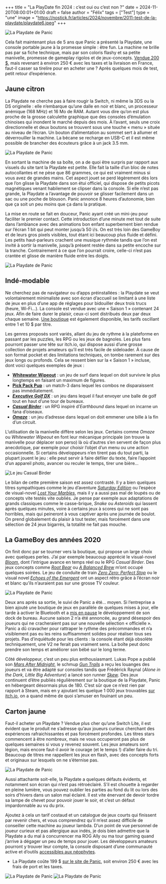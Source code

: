 +++
title = "La PlayDate fin 2024 : c’est oui ou c’est non ?"
date = 2024-11-20T08:00:01+01:00
draft = false
author = "Félix"
tags = ["Test"]
type = "une"
image = "https://nostick.fr/articles/2024/novembre/2011-test-de-la-playdate/playdate6.jpeg"
+++

![La Playdate de Panic](playdate6.jpeg "")
 
Cela fait maintenant plus de 5 ans que Panic a présenté la Playdate, une console portable jaune à la promesse simple : être fun. La machine ne brille pas par sa fiche technique, mais par son coloris flashy et sa petite manivelle, promesse de gameplay rigolos et de jeux-concepts. [Vendue 200 $](https://play.date), mais revenant à environ 250 € avec les taxes et la livraison en France, faut-il casser sa tirelire pour en acheter une ? Après quelques mois de test, petit retour d’expérience.

## Jaune citron

La Playdate ne cherche pas à faire rougir la Switch, ni même la 3DS ou la DS originelle : elle n’embarque qu’une dalle en noir et blanc, un processeur anémique (168 MHz) et 16 Mo de RAM. Autant vous dire qu’on est plus proche de la grosse calculette graphique que des consoles d’émulation chinoises qui inondent le marché depuis des mois. À l’avant, seuls une croix directionnelle et deux boutons se trouvent sous une touche « menu » située au niveau de l’écran. Un bouton d’alimentation au sommet sert à allumer et déverrouiller la machine. La bécane se recharge en USB-C et il est même possible de brancher des écouteurs grâce à un jack 3.5 mm.

![La Playdate de Panic](playdate1.jpeg "")

En sortant la machine de sa boîte, on a de quoi être surpris par rapport aux visuels du site tant la Playdate est petite. Elle fait la taille d’un bloc de notes autocollantes et ne pèse que 86 grammes, ce qui est vraiment minus si vous avez de grandes mains. Cet aspect jouet se perd légèrement dès lors que l’on glisse la Playdate dans son étui officiel, qui dispose de petits picots magnétiques venant habilement se clipser dans la console. Si elle n’est pas grande, la Playdate a l’avantage de pouvoir se glisser facilement dans un sac ou une poche de blouson. Panic annonce 8 heures d’autonomie, bien que ça soit un peu moins que ça dans la pratique.

La mise en route se fait en douceur, Panic ayant créé un mini-jeu pour faciliter le premier contact. Cette introduction d’une minute met tout de suite dans l’ambiance avec des animations bon enfant superbement bien rendue sur l’écran 1 bit qui peut monter jusqu’à 50 i/s. On est très loin des GameBoy et de leurs gros pixels visibles, tout étant ici beaucoup plus fluide et défini. Les petits haut-parleurs crachent une musique rythmée tandis que l’on est invité à sortir la manivelle, jusqu’à présent restée dans sa petite encoche sur la tranche. Contrairement à ce que l’on pourrait croire, celle-ci n’est pas crantée et glisse de manière fluide entre les doigts.

![La Playdate de Panic](playdate2.jpeg "")

## Indé-modable

Ne cherchez pas de navigateur ou d’apps préinstallées : la Playdate se veut volontairement minimaliste avec son écran d’accueil se limitant à une liste de jeux en plus d’une app de réglages pour bidouiller deux trois trucs (heure, Wi-Fi…). La console est vendue avec une « Saison 1 » contenant 24 jeux. Afin de faire durer le plaisir, ceux-ci sont distribués deux par deux chaque semaine. [Une boutique](https://play.date/games/) est également disponible, les tarifs oscillant entre 1 et 10 $ par titre. 

Les genres proposés sont variés, allant du jeu de rythme à la plateforme en passant par les puzzles, les RPG ou les jeux de bagnoles. Les plus fans pourront passer une tête sur itch.io, qui dispose aussi d’une grosse collection de projets amateurs qu’il est très facile de sideloader. À cause de son format pocket et des limitations techniques, on tombe rarement sur des jeux longs ou profonds. Cela se ressent bien sur la « Saison 1 » incluse, dont voici quelques exemples de jeux :

- **[Whitewater Wipeout](https://play.date/games/whitewater-wipeout/)** : un jeu de surf dans lequel on doit survivre le plus longtemps en faisant un maximum de figures.
- **[Pick Pack Pup](https://play.date/games/pickpackpup/)** : un match-3 dans lequel les combos ne disparaissent pas immédiatement.
- ***[Executive Golf DX](https://play.date/games/executive-golf/)*** : un jeu dans lequel il faut envoyer une balle de golf tout en haut d’une tour de bureaux.
- ***[Casual Birder](https://play.date/games/casual-birder/)*** : un RPG inspiré d’*Earthbound* dans lequel on incarne un fana d’oiseaux.
- ***‌[Omaze](https://play.date/games/omaze/)*** : un jeu d’adresse dans lequel on doit emmener une bille à la fin d’un circuit.

L’utilisation de la manivelle diffère selon les jeux. Certains comme *Omaze* ou *Whitewater Wipeout* en font leur mécanique principale (on trouve la manivelle pour déplacer son perso) là où d’autres s’en servent de façon plus anecdotique, par exemple pour choisir l’objet d’un menu ou une action occasionnelle. Si certains développeurs n’en tirent pas du tout parti, la plupart jouent le jeu : elle peut servir à faire défiler du texte, faire l’appoint d’un appareil photo, avancer ou reculer le temps, tirer une bière…

![Le jeu Casual Birder](2.png "Casual Birder est une des bonnes surprises de la première saison.")

Le bilan de cette première saison est assez contrasté. Il y a bien quelques titres sympathiques comme le jeu d’aventure *[Saturday Edition](https://play.date/games/saturday-edition/)* ou l’espèce de visual-novel *[Lost Your Marbles](https://play.date/games/lost-your-marbles/)*, mais il y a aussi pas mal de loupés ou de concepts vite testés vite oubliés. Je pense par exemple aux adaptations de grands classiques comme le casse-brique, *Snake* ou *Asteroids* qui lassent après quelques minutes, voire à certains jeux à scores qui ne sont pas horribles, mais qui peineront à vous captiver après une journée de boulot. On prend globalement du plaisir à tout tester, mais forcément dans une sélection de 24 jeux bigarrés, la totalité ne fait pas mouche.

## La GameBoy des années 2020

On finit donc par se tourner vers la boutique, qui propose un large choix avec quelques perles. J’ai par exemple beaucoup apprécié le visual-novel *[Bloom](https://play.date/games/bloom/)*, dont l’intrigue avance en temps réel ou le RPG *Casual Birder*. Des jeux concepts comme *[Root Bear](https://play.date/games/root-bear/)* ou *[A Balanced Brew](https://play.date/games/a-balanced-brew/)* m’ont occupé quelques soirées. Le jeu de conduite de train *[Zero Zero: Perfect Stop](https://play.date/games/zero-zero/)* ou le visual novel *[Echoes of the Emergent](https://play.date/games/echoes-of-emergent/)* ont un aspect rétro grâce à l’écran noir et blanc qu’ils n’auraient pas sur une grosse TV couleur.

![La Playdate de Panic](playdate5.jpeg "")

Deux ans après sa sortie, le suivi de Panic a été… moyen. Si l’entreprise a bien ajouté une boutique de jeux en parallèle de quelques mises à jour, elle tarde à activer le Bluetooth et a [mis en pause](https://nostick.fr/articles/2024/octobre/1810-stero-dock-playdate-ca-sent-pas-bon/) le développement de son dock de bureau. Aucune saison 2 n’a été annoncée, au grand désespoir des joueurs qui ne cracheraient pas sur une nouvelle sélection « officielle ». Panic a dû cravacher pour rattraper le rythme des précommandes et n’a visiblement pas eu les reins suffisamment solides pour réaliser tous ses projets. Pas d’inquiétude pour les clients : la console étant déjà obsolète techniquement, une V2 ne ferait pas vraiment sens. La boîte peut donc prendre son temps et améliorer son bébé sur le long terme.

Côté développeur, c’est un peu plus enthousiasmant. Lukas Pope a publié son *[Mars After Midnight](https://play.date/games/mars-after-midnight/)*, le schmup *[‌Gun Trails](https://play.date/games/gun-trails/)* a reçu les louanges des joueurs et va être adapté sur consoles tandis que Frédérick Raynal (*Alone in the Dark, Little Big Adventure*) a lancé son runner *[Skew](https://play.date/games/skew/)*. Des jeux continuent d’être publiés régulièrement sur la boutique de la Playdate, Panic en hébergeant désormais plus de 180. C’est sûr que ce n’est rien par rapport à Steam, mais en y ajoutant les quelque 1 000 jeux trouvables [sur itch.io](https://itch.io/games/tag-playdate), on a quand même de quoi s’amuser en fouinant un peu. 

## Carton jaune

Faut-il acheter un Playdate ? Vendue plus cher qu’une Switch Lite, il est évident que le produit ne s’adresse qu’aux joueurs curieux cherchant des expériences rafraichissantes et pas forcément profondes. Les titres stars commencent à être nombreux, mais ne vous occuperont pas plus de quelques semaines si vous y revenez souvent. Les jeux amateurs sont légion, mais encore faut-il avoir le courage (et le temps !) d’aller faire du tri. Beaucoup de titres me rappellent les jeux en flash, avec des concepts forts et originaux sur lesquels on ne s’éternise pas. 

![La Playdate de Panic](playdate4.jpeg "")

Aussi attachante soit-elle, la Playdate a quelques défauts évidents, et notamment son écran qui n’est pas rétroéclairé.  S’il est chouette à regarder en pleine lumière, vous pouvez oublier les parties au fond du lit ou lors des soirs d’hivers dans un salon mal éclairé. Il est vite énervant de devoir tordre sa lampe de chevet pour pouvoir jouer le soir, et c’est un défaut impardonnable au vu du prix.

Ajoutez à cela un tarif costaud et un catalogue de jeux courts qui finissent par revenir chers, et vous comprendrez qu’il m’est assez difficile de conseiller cette machine au joueur lambda. D’un point de vue personnel de joueur curieux et pas allergique aux indés, je dois bien admettre que la Playdate a du mal à concurrencer ma ROG Ally ou ma tour gaming quand j’arrive à dégager un peu de temps pour jouer. Les développeurs amateurs pourront y trouver leur compte, la console disposant d’une communauté active et d’outils [accessibles aux néophytes](https://play.date/dev/#cardPulp).

- La Playdate coûte 199 $ [sur le site de Panic](https://play.date), soit environ 250 € avec les frais de port et les taxes.  

![La Playdate de Panic](playdate3.jpeg "")
![La Playdate de Panic](playdate8.jpeg "")

